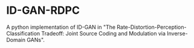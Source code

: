 # ID-GAN-RDPC
A python implementation of ID-GAN in "The Rate-Distortion-Perception-Classification Tradeoff: Joint Source Coding and Modulation via Inverse-Domain GANs".
